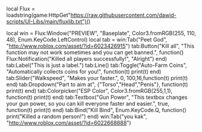 local Flux = loadstring(game:HttpGet"https://raw.githubusercontent.com/dawid-scripts/UI-Libs/main/fluxlib.txt")()

local win = Flux:Window("PREVIEW", "Baseplate", Color3.fromRGB(255, 110, 48), Enum.KeyCode.LeftControl)
local tab = win:Tab("Peet God", "http://www.roblox.com/asset/?id=6023426915")
tab:Button("Kill all", "This function may not work sometimes and you can get banned.", function()
Flux:Notification("Killed all players successfully!", "Alright")
end)
tab:Label("This is just a label.")
tab:Line()
tab:Toggle("Auto-Farm Coins", "Automatically collects coins for you!", function(t)
print(t)
end)
tab:Slider("Walkspeed", "Makes your faster.", 0, 100,16,function(t)
print(t)
end)
tab:Dropdown("Part to aim at", {"Torso","Head","Penis"}, function(t)
print(t)
end)
tab:Colorpicker("ESP Color", Color3.fromRGB(255,1,1), function(t)
print(t)
end)
tab:Textbox("Gun Power", "This textbox changes your gun power, so you can kill everyone faster and easier.", true, function(t)
print(t)
end)
tab:Bind("Kill Bind", Enum.KeyCode.Q, function()
print("Killed a random person!")
end)
win:Tab("you kak", "http://www.roblox.com/asset/?id=6022668888")
